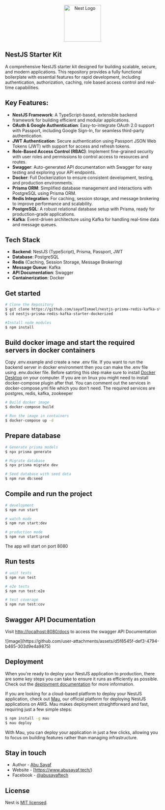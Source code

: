<p align="center">
  <a href="http://nestjs.com/" target="blank"><img src="https://nestjs.com/img/logo-small.svg" width="120" alt="Nest Logo" /></a>
</p>

[circleci-image]: https://img.shields.io/circleci/build/github/nestjs/nest/master?token=abc123def456
[circleci-url]: https://circleci.com/gh/nestjs/nest


## NestJS Starter Kit

A comprehensive NestJS starter kit designed for building scalable, secure, and modern applications. This repository provides a fully functional boilerplate with essential features for rapid development, including authentication, authorization, caching, role based access control and real-time capabilities.

## Key Features:

- **NestJS Framework**: A TypeScript-based, extensible backend framework for building efficient and modular applications.
- **OAuth & Google Authentication**: Easy-to-integrate OAuth 2.0 support with Passport, including Google Sign-In, for seamless third-party authentication.
- **JWT Authentication**: Secure authentication using Passport JSON Web Tokens (JWT) with support for access and refresh tokens.
- **Role-Based Access Control (RBAC)**: Implement fine-grained security with user roles and permissions to control access to resources and routes.
- **Swagger**: Auto-generated API documentation with Swagger for easy testing and exploring your API endpoints.
- **Docker**: Full Dockerization to ensure consistent development, testing, and production environments.
- **Prisma ORM**: Simplified database management and interactions with PostgreSQL using Prisma ORM.
- **Redis Integration**: For caching, session storage, and message brokering to improve performance and scalability.
- **PostgreSQL**: A robust relational database setup with Prisma, ready for production-grade applications.
- **Kafka**: Event-driven architecture using Kafka for handling real-time data and message queues.


## Tech Stack

- **Backend**: NestJS (TypeScript), Prisma, Passport, JWT
- **Database**: PostgreSQL
- **Redis** (Caching, Session Storage, Message Brokering)
- **Message Queue**: Kafka
- **API Documentation**: Swagger
- **Containerization**: Docker

## Get started

```bash
# Clone the Repository
$ git clone https://github.com/sayafIsmael/nestjs-prisma-redis-kafka-starter-dockerized.git
$ cd nestjs-prisma-redis-kafka-starter-dockerized

#Install node modules
$ npm install
```

## Build docker image and start the required servers in docker containers

<p>Copy .env.example and create a new .env file. If you want to run the backend server in docker environment then you can make the .env file using .env.docker file. Before satrting this step make sure to install <span><a href="https://www.docker.com/">Docker Desktop</a></span> on your computer. If you are on linux you might need to install docker-compose plugin after that. You can comment out the services in docker-compose.yml file which you don't need. The required services are postgres, redis, kafka, zookeeper </p>

```bash
# Build docker image
$ docker-compose build

# Run the image in containers
$ docker-compose up -d

```

## Prepare database

```bash
# Generate prisma models
$ npx prisma generate

# Migrate database
$ npx prisma migrate dev

# Seed database with seed data
$ npm run db:seed
```

## Compile and run the project

```bash
# development
$ npm run start

# watch mode
$ npm run start:dev

# production mode
$ npm run start:prod
```
<p>
The app will start on port 8080
</p>

## Run tests

```bash
# unit tests
$ npm run test

# e2e tests
$ npm run test:e2e

# test coverage
$ npm run test:cov
```
## Swagger API Documentation
<p>Visit <span><a href="http://localhost:8080/docs">http://localhost:8080/docs</a></span> to access the swagger API Documentation</p>
![image](https://github.com/user-attachments/assets/d5f8545f-def3-4794-b465-303d9e4a9875)



## Deployment

When you're ready to deploy your NestJS application to production, there are some key steps you can take to ensure it runs as efficiently as possible. Check out the [deployment documentation](https://docs.nestjs.com/deployment) for more information.

If you are looking for a cloud-based platform to deploy your NestJS application, check out [Mau](https://mau.nestjs.com), our official platform for deploying NestJS applications on AWS. Mau makes deployment straightforward and fast, requiring just a few simple steps:

```bash
$ npm install -g mau
$ mau deploy
```

With Mau, you can deploy your application in just a few clicks, allowing you to focus on building features rather than managing infrastructure.


## Stay in touch

- Author - [Abu Sayaf](https://www.abusayaf.tech/)
- Website - [https://www.abusayaf.tech/)
- Facebook - [@abusayaftech](https://www.facebook.com/abusayaftech)

## License

Nest is [MIT licensed](https://github.com/nestjs/nest/blob/master/LICENSE).

